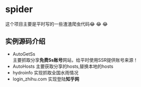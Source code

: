 # spider
这个项目主要是平时写的一些渣渣爬虫代码:joy: :joy: :joy:

## 实例源码介绍
* AutoGetSs  
    主要抓取分享**免费Ss账号**网站，给平时使用SSR提供账号来源！
* AutoHosts
    主要获取分享的hosts,替换本地的hosts
* hydroinfo
    实现抓取全国水雨情况
* login_zhihu.com
    实现登陆**知乎网**